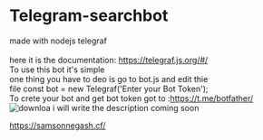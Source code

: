 # Telegram-searchbot
made with nodejs telegraf<br><br>
here it is the documentation: https://telegraf.js.org/#/<br> 
To use this bot it's simple<br> 
one thing you have to deo is go to bot.js and edit thie<br> 
file const bot = new Telegraf('Enter your Bot Token');<br> 
To crete your bot and get bot token got to :https://t.me/botfather/<br> 
![downloa](https://user-images.githubusercontent.com/56466940/98346558-2c102100-2027-11eb-8c5b-67f59590a8bc.jpg)
i will write the description coming soon

https://samsonnegash.cf/
